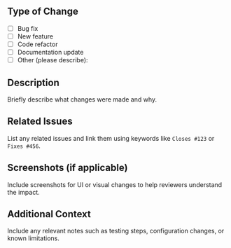 ## Type of Change
- [ ] Bug fix
- [ ] New feature
- [ ] Code refactor
- [ ] Documentation update
- [ ] Other (please describe):

## Description
Briefly describe what changes were made and why.

## Related Issues
List any related issues and link them using keywords like `Closes #123` or `Fixes #456`.

## Screenshots (if applicable)
Include screenshots for UI or visual changes to help reviewers understand the impact.

## Additional Context
Include any relevant notes such as testing steps, configuration changes, or known limitations.
